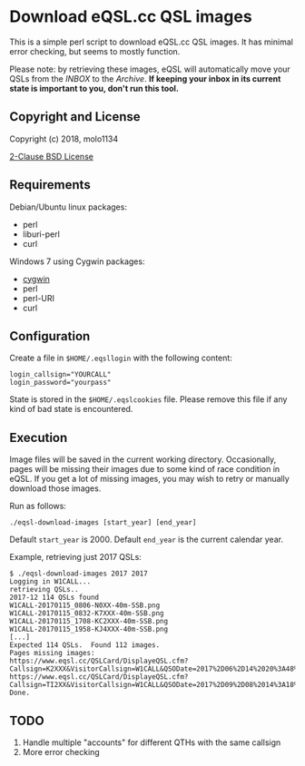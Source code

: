 # Download eQSL.cc QSL images

This is a simple perl script to download eQSL.cc QSL images.  It has minimal
error checking, but seems to mostly function.

Please note: by retrieving these images, eQSL will automatically move your QSLs
from the *INBOX* to the *Archive*.  **If keeping your inbox in its current
state is important to you, don't run this tool.**

## Copyright and License

Copyright (c) 2018, molo1134

[2-Clause BSD License](LICENSE)

## Requirements

Debian/Ubuntu linux packages:
* perl
* liburi-perl
* curl

Windows 7 using Cygwin packages:

* [cygwin](https://www.cygwin.com/)
* perl
* perl-URI
* curl

## Configuration

Create a file in `$HOME/.eqsllogin` with the following content:

```
login_callsign="YOURCALL"
login_password="yourpass"
```

State is stored in the `$HOME/.eqslcookies` file.  Please remove this file if
any kind of bad state is encountered.

## Execution

Image files will be saved in the current working directory.  Occasionally,
pages will be missing their images due to some kind of race condition in eQSL.
If you get a lot of missing images, you may wish to retry or manually download
those images.

Run as follows:

```
./eqsl-download-images [start_year] [end_year]
```

Default `start_year` is 2000.  Default `end_year` is the current calendar year.

Example, retrieving just 2017 QSLs:

```
$ ./eqsl-download-images 2017 2017
Logging in W1CALL...
retrieving QSLs..
2017-12 114 QSLs found
W1CALL-20170115_0806-N0XX-40m-SSB.png
W1CALL-20170115_0832-K7XXX-40m-SSB.png
W1CALL-20170115_1708-KC2XXX-40m-SSB.png
W1CALL-20170115_1958-KJ4XXX-40m-SSB.png
[...]
Expected 114 QSLs.  Found 112 images.
Pages missing images:
https://www.eqsl.cc/QSLCard/DisplayeQSL.cfm?Callsign=K2XXX&VisitorCallsign=W1CALL&QSODate=2017%2D06%2D14%2020%3A48%3A00%2E0&Band=2M&Mode=SSB
https://www.eqsl.cc/QSLCard/DisplayeQSL.cfm?Callsign=TI2XX&VisitorCallsign=W1CALL&QSODate=2017%2D09%2D08%2014%3A18%3A00%2E0&Band=20M&Mode=SSB
Done.
```

## TODO

1. Handle multiple "accounts" for different QTHs with the same callsign
2. More error checking


